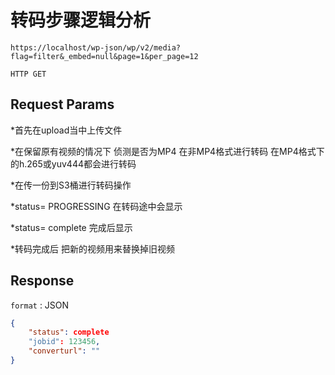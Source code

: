 转码步骤逻辑分析
===

	https://localhost/wp-json/wp/v2/media?flag=filter&_embed=null&page=1&per_page=12

`HTTP GET`


## Request Params

*首先在upload当中上传文件 

*在保留原有视频的情况下 侦测是否为MP4 在非MP4格式进行转码  在MP4格式下的h.265或yuv444都会进行转码

*在传一份到S3桶进行转码操作  

*status=  PROGRESSING    在转码途中会显示

*status=  complete            完成后显示

*转码完成后 把新的视频用来替换掉旧视频



## Response

`format` : JSON


```json
{
    "status": complete
    "jobid": 123456,
    "converturl": ""
}
```


